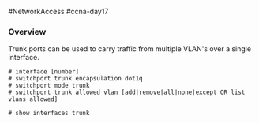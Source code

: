 #NetworkAccess #ccna-day17

### Overview
Trunk ports can be used to carry traffic from multiple VLAN's over a single interface.

```ios
# interface [number]
# switchport trunk encapsulation dot1q
# switchport mode trunk
# switchport trunk allowed vlan [add|remove|all|none|except OR list vlans allowed]
```

```ios
# show interfaces trunk
```

